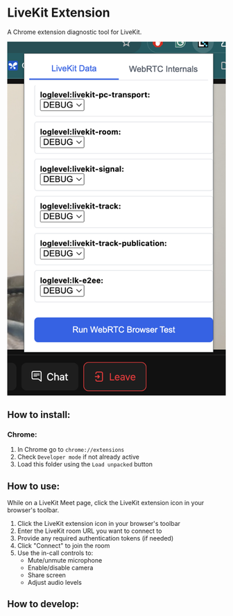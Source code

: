 # LiveKit Extension

A Chrome extension diagnostic tool for LiveKit.

![screenshot](screenshot/example.png)

## How to install:

### Chrome:

1. In Chrome go to `chrome://extensions`
2. Check `Developer mode` if not already active
3. Load this folder using the `Load unpacked` button

## How to use:

While on a LiveKit Meet page, click the LiveKit extension icon in your browser's toolbar.

1. Click the LiveKit extension icon in your browser's toolbar
2. Enter the LiveKit room URL you want to connect to
3. Provide any required authentication tokens (if needed)
4. Click "Connect" to join the room
5. Use the in-call controls to:
   - Mute/unmute microphone
   - Enable/disable camera
   - Share screen
   - Adjust audio levels

## How to develop:


